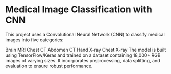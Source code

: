 # Medical Image Classification with CNN
This project uses a Convolutional Neural Network (CNN) to classify medical images into five categories:

Brain MRI
Chest CT
Abdomen CT
Hand X-ray
Chest X-ray
The model is built using TensorFlow/Keras and trained on a dataset containing 18,000+ RGB images of varying sizes. It incorporates preprocessing, data splitting, and evaluation to ensure robust performance.

